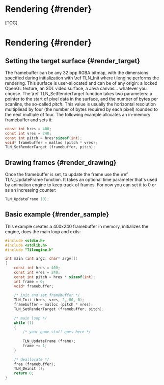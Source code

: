 # Rendering {#render}
[TOC]
# Rendering {#render}

## Setting the target surface {#render_target}
The framebuffer can be any 32 bpp RGBA bitmap, with the dimensions specified during initialization with \ref TLN_Init where tilengine performs the rendering. This surface is user-allocated and can be of any origin: a locked OpenGL texture, an SDL video surface, a Java canvas... whatever you choose. The \ref TLN_SetRenderTarget function takes two parameters: a pointer to the start of pixel data in the surface, and the number of bytes per scanline, the so-called *pitch*. This value is usually the horizontal resolution multipliead by four (the number of bytes required by each pixel) rounded to the next multiple of four. The following example allocates an in-memory framebuffer and sets it:
```c
const int hres = 400;
const int vres = 240;
const int pitch = hres*sizeof(int);
void* framebuffer = malloc (pitch * vres);
TLN_SetRenderTarget (framebuffer, pitch);
```

## Drawing frames {#render_drawing}
Once the framebuffer is set, to update the frame use the \ref TLN_UpdateFrame function. It takes an optional time parameter that's used by animation engine to keep track of frames. For now you can set it to 0 or as an increasing counter:
```c
TLN_UpdateFrame (0);
```

## Basic example {#render_sample}
This example creates a 400x240 framebuffer in memory, initializes the engine, does the main loop and exits:
```c
#include <stdio.h>
#include <stdlib.h>
#include "Tilengine.h"

int main (int argc, char* argv[])
{
    const int hres = 400;
    const int vres = 240;
    const int pitch = hres * sizeof(int);
    int frame = 0;
    void* framebuffer;
    
    /* init and set framebuffer */
    TLN_Init (hres, vres, 2, 80, 0);
    framebuffer = malloc (pitch * vres);
    TLN_SetRenderTarget (framebuffer, pitch);
    
    /* main loop */
    while (1)
    {
        /* your game stuff goes here */
        
        TLN_UpdateFrame (frame);
        frame += 1;
    }
    
    /* deallocate */
    free (framebuffer);
    TLN_Deinit ();
    return 0;
}
```